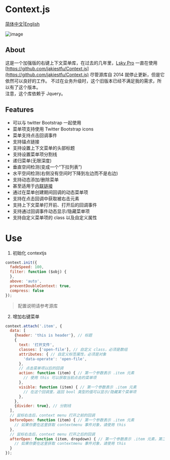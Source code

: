 # Context.js

[简体中文](README.md)|[English](README-en.md)

![image](https://user-images.githubusercontent.com/22728201/147812723-6dd06424-642e-4b0a-94e9-3adbfa09450a.png)

## About

这是一个加强版的右键上下文菜单库，在过去的几年里，[Lsky Pro](https://github.com/wisp-x/lsky-pro)
一直在使用 [https://github.com/jakiestfu/Context.js](https://github.com/jakiestfu/Context.js) 尽管源库自 2014 就停止更新，但是它依然可以良好的工作。
不过在业务升级时，这个旧版本已经不满足我的需求，所以有了这个版本。  
注意，这个库依赖于 Jquery。

## Features

- 可以与 twitter Bootstrap 一起使用
- 菜单项支持使用 Twitter Bootstrap icons
- 菜单支持点击回调事件
- 支持锚点链接
- 支持设置上下文菜单的头部标题
- 支持设置菜单项分割线
- 递归菜单(无限深度)
- 垂直空间检测(变成一个“下拉列表”)
- 水平空间检测(右侧没有空间时下降到左边而不是右边)
- 支持动态添加/删除菜单
- 甚至适用于<a href="http://google.com" class="inline-menu">内联链接</a>
- 通过在菜单创建期间回调的动态菜单项
- 支持在点击回调中获取被右击元素
- 支持上下文菜单打开前、打开后的回调事件
- 支持通过回调事件动态显示/隐藏菜单项
- 支持自定义菜单项的 class 以及自定义属性

# Use

1. 初始化 contextjs

```js
context.init({
  fadeSpeed: 100,
  filter: function ($obj) {
  },
  above: 'auto',
  preventDoubleContext: true,
  compress: false
});
```
> 配置说明请参考源库

2. 增加右键菜单

```js
context.attach('.item', {
  data: [
    {header: 'this is header'}, // 标题
    {
      text: '打开文件',
      classes: ['open-file'], // 自定义 class，必须是数组
      attributes: { // 自定义标签属性，必须是对象
        'data-operate': 'open-file',
      },
      // 点击菜单项以后的回调
      action: function (item) { // 第一个参数表示 .item 元素
        // 使用 this 可以获取当前点击的菜单项
      },
      visible: function (item) { // 第一个参数表示 .item 元素
        // 在这个回调里，返回 bool 类型的值可以显示/隐藏某个菜单项
      },
    },
    {divider: true}, // 分割线
  ],
  // 鼠标右击后，context menu 打开之前的回调
  beforeOpen: function (item) { // 第一个参数表示 .item 元素
    // 如果你要在这里获取 contextmenu 事件对象，请使用 this 
  },
  // 鼠标右击后，context menu 打开之后的回调
  afterOpen: function (item, dropdown) { // 第一个参数表示 .item 元素，第二个参数表示上下文菜单元素
    // 如果你要在这里获取 contextmenu 事件对象，请使用 this 
  }
});
```
